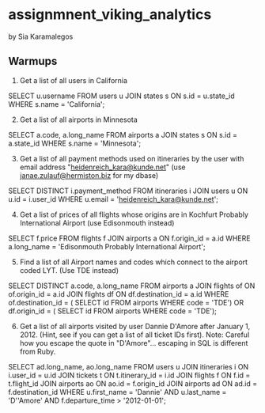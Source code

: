 # assignmnent_viking_analytics

by Sia Karamalegos

## Warmups

1. Get a list of all users in California

SELECT u.username
FROM users u JOIN states s ON s.id = u.state_id
WHERE s.name = 'California';

2. Get a list of all airports in Minnesota

SELECT a.code, a.long_name
FROM airports a JOIN states s ON s.id = a.state_id
WHERE s.name = 'Minnesota';

3. Get a list of all payment methods used on itineraries by the user with email address "heidenreich_kara@kunde.net" (use janae.zulauf@hermiston.biz for my dbase)

SELECT DISTINCT i.payment_method
FROM itineraries i JOIN users u ON u.id = i.user_id
WHERE u.email = 'heidenreich_kara@kunde.net';

4. Get a list of prices of all flights whose origins are in Kochfurt Probably International Airport (use Edisonmouth instead)

SELECT f.price
FROM flights f JOIN airports a ON f.origin_id = a.id
WHERE a.long_name = 'Edisonmouth Probably International Airport';

5. Find a list of all Airport names and codes which connect to the airport coded LYT. (Use TDE instead)

SELECT DISTINCT a.code, a.long_name
FROM airports a
  JOIN flights of ON of.origin_id = a.id
  JOIN flights df ON df.destination_id = a.id
WHERE of.destination_id = (
    SELECT id FROM airports WHERE code = 'TDE')
  OR df.origin_id = (
    SELECT id FROM airports WHERE code = 'TDE');

6. Get a list of all airports visited by user Dannie D'Amore after January 1, 2012. (Hint, see if you can get a list of all ticket IDs first). Note: Careful how you escape the quote in "D'Amore"... escaping in SQL is different from Ruby.

SELECT ad.long_name, ao.long_name
FROM users u
  JOIN itineraries i ON i.user_id = u.id
  JOIN tickets t ON t.itinerary_id = i.id
  JOIN flights f ON f.id = t.flight_id
  JOIN airports ao ON ao.id = f.origin_id
  JOIN airports ad ON ad.id = f.destination_id
WHERE u.first_name = 'Dannie' AND u.last_name = 'D''Amore' AND f.departure_time > '2012-01-01';

